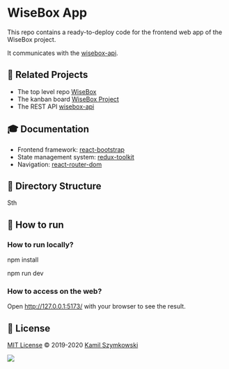 # WiseBox App

This repo contains a ready-to-deploy code for the frontend web app of the WiseBox project.

It communicates with the [wisebox-api](https://github.com/SzymkowskiDev/wisebox-api).

## 🔗 Related Projects

- The top level repo [WiseBox](https://github.com/SzymkowskiDev/WiseBox)
- The kanban board [WiseBox Project](https://github.com/users/SzymkowskiDev/projects/7/views/1)
- The REST API [wisebox-api](https://github.com/SzymkowskiDev/wisebox-api)

## 🎓 Documentation

- Frontend framework: [react-bootstrap](https://react-bootstrap.github.io/getting-started/introduction)
- State management system: [redux-toolkit](https://redux-toolkit.js.org/rtk-query/overview)
- Navigation: [react-router-dom](https://v5.reactrouter.com/web/guides/quick-start)

## 📂 Directory Structure

Sth

## 🚀 How to run

### How to run locally?

npm install

npm run dev

### How to access on the web?

Open http://127.0.0.1:5173/ with your browser to see the result.

## 📄 License

[MIT License](https://choosealicense.com/licenses/mit/) ©️ 2019-2020 [Kamil Szymkowski](https://github.com/SzymkowskiDev "Get in touch!")

[![](https://img.shields.io/badge/license-MIT-green?style=plastic)](https://choosealicense.com/licenses/mit/)
